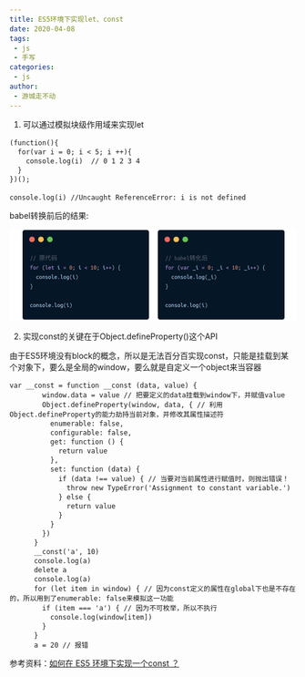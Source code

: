```yaml
---
title: ES5环境下实现let、const
date: 2020-04-08
tags:
 - js
 - 手写
categories:
 - js
author:
 - 游城走不动
---
```


1. 可以通过模拟块级作用域来实现let
```
(function(){
  for(var i = 0; i < 5; i ++){
    console.log(i)  // 0 1 2 3 4
  }
})();

console.log(i) //Uncaught ReferenceError: i is not defined
```
babel转换前后的结果:

![20200408140716](https://raw.githubusercontent.com/mail-img/picBed/master/blog/img/picgo/20200408140716.png)

2. 实现const的关键在于Object.defineProperty()这个API

由于ES5环境没有block的概念，所以是无法百分百实现const，只能是挂载到某个对象下，要么是全局的window，要么就是自定义一个object来当容器
```
var __const = function __const (data, value) {
        window.data = value // 把要定义的data挂载到window下，并赋值value
        Object.defineProperty(window, data, { // 利用Object.defineProperty的能力劫持当前对象，并修改其属性描述符
          enumerable: false,
          configurable: false,
          get: function () {
            return value
          },
          set: function (data) {
            if (data !== value) { // 当要对当前属性进行赋值时，则抛出错误！
              throw new TypeError('Assignment to constant variable.')
            } else {
              return value
            }
          }
        })
      }
      __const('a', 10)
      console.log(a)
      delete a
      console.log(a)
      for (let item in window) { // 因为const定义的属性在global下也是不存在的，所以用到了enumerable: false来模拟这一功能
        if (item === 'a') { // 因为不可枚举，所以不执行
          console.log(window[item])
        }
      }
      a = 20 // 报错
```

参考资料：[如何在 ES5 环境下实现一个const ？](https://juejin.im/post/5ce3b2d451882533287a767f)